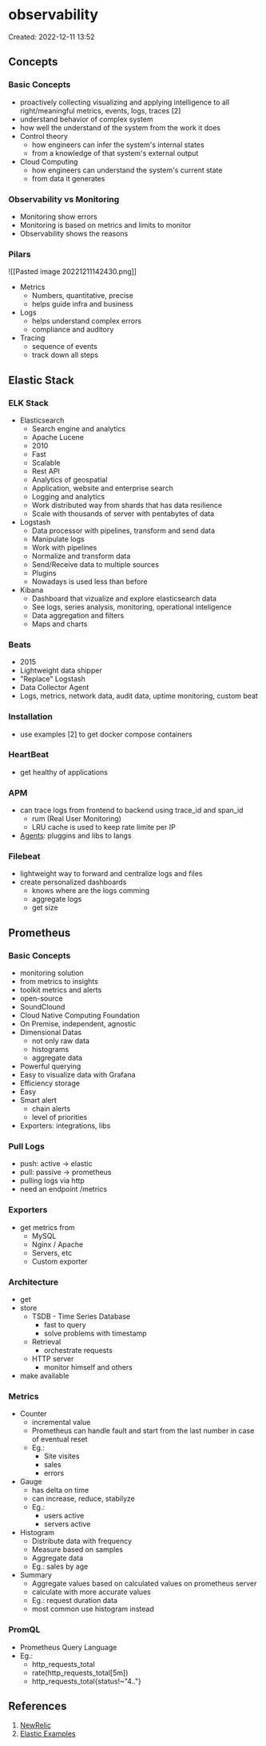 # observability
Created: 2022-12-11 13:52

## Concepts
### Basic Concepts
 - proactively collecting visualizing and applying intelligence to all right/meaningful metrics, events, logs, traces [2]
 - understand behavior of complex system
 - how well the understand of the system from the work it does
 - Control theory
	 - how engineers can infer the system's internal states
	 - from a knowledge of that system's external output
 - Cloud Computing
	 - how engineers can understand the system's current state
	 - from data it generates
### Observability vs Monitoring
 - Monitoring show errors
 - Monitoring is based on metrics and limits to monitor
 - Observability shows the reasons
### Pilars
![[Pasted image 20221211142430.png]]
 - Metrics
	 - Numbers, quantitative, precise
	 - helps guide infra and business
 - Logs
	 - helps understand complex errors
	 - compliance and auditory
 - Tracing
	 - sequence of events
	 - track down all steps
## Elastic Stack
### ELK Stack
 - Elasticsearch
	 - Search engine and analytics
	 - Apache Lucene
	 - 2010
	 - Fast
	 - Scalable
	 - Rest API
	 - Analytics of geospatial
	 - Application, website and enterprise search
	 - Logging and analytics
	 - Work distributed way from shards that has data resilience
	 - Scale with thousands of server with pentabytes of data
 - Logstash
	 - Data processor with pipelines, transform and send data
	 - Manipulate logs
	 - Work with pipelines
	 - Normalize and transform data
	 - Send/Receive data to multiple sources
	 - Plugins
	 - Nowadays is used less than before
 - Kibana
	 - Dashboard that vizualize and explore elasticsearch data
	 - See logs, series analysis, monitoring, operational inteligence
	 - Data aggregation and filters
	 - Maps and charts
### Beats 
 - 2015
 - Lightweight data shipper
 - "Replace" Logstash
 - Data Collector Agent
 - Logs, metrics, network data, audit data, uptime monitoring, custom beat
### Installation
 - use examples [2] to get docker compose containers
### HeartBeat
 - get healthy of applications
### APM
 - can trace logs from frontend to backend using trace_id and span_id
	 - rum (Real User Monitoring)
	 - LRU cache is used to keep rate limite per IP
 - [Agents](https://www.elastic.co/guide/en/apm/agent/index.html): pluggins and libs to langs
### Filebeat
 - lightweight way to forward and centralize logs and files
 - create personalized dashboards
	 - knows where are the logs comming
	 - aggregate logs
	 - get size
## Prometheus
### Basic Concepts
 - monitoring solution
 - from metrics to insights
 - toolkit metrics and alerts
 - open-source
 - SoundClound
 - Cloud Native Computing Foundation
 - On Premise, independent, agnostic
 - Dimensional Datas
	 - not only raw data
	 - histograms
	 - aggregate data
 - Powerful querying
 - Easy to visualize data with Grafana
 - Efficiency storage
 - Easy
 - Smart alert
	 - chain alerts
	 - level of priorities
 - Exporters: integrations, libs
### Pull Logs
 - push: active -> elastic
 - pull: passive -> prometheus
 - pulling logs via http
 - need an endpoint /metrics
### Exporters
 - get metrics from
	 - MySQL
	 - Nginx / Apache
	 - Servers, etc
	 - Custom exporter
### Architecture
 - get
 - store
	 - TSDB - Time Series Database
		 - fast to query
		 - solve problems with timestamp
	 - Retrieval
		 - orchestrate requests
	 - HTTP server
		 - monitor himself and others
 - make available
### Metrics
 - Counter
	 - incremental value
	 - Prometheus can handle fault and start from the last number in case of eventual reset
	 - Eg.:
		 - Site visites
		 - sales
		 - errors
 - Gauge
	 - has delta on time
	 - can increase, reduce, stabilyze
	 - Eg.:
		 - users active
		 - servers active
 - Histogram
	 - Distribute data with frequency
	 - Measure based on samples
	 - Aggregate data
	 - Eg.: sales by age
 - Summary
	 - Aggregate values based on calculated values on prometheus server
	 - calculate with more accurate values
	 - Eg.: request duration data
	 - most common use histogram instead
### PromQL
 - Prometheus Query Language
 - Eg.:
	 - http_requests_total
	 - rate(http_requests_total[5m])
	 - http_requests_total{status!~"4.."}
## References
1. [NewRelic](https://newrelic.com/blog/best-practices/what-is-observability)
2. [Elastic Examples](https://github.com/elastic/examples)